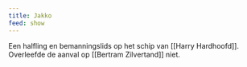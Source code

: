 ```yaml
---
title: Jakko
feed: show
---
```


Een halfling en bemanningslids op het schip van [[Harry Hardhoofd]]. Overleefde de aanval op [[Bertram Zilvertand]] niet.